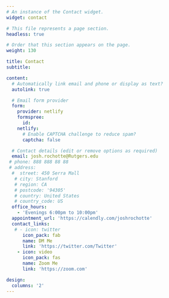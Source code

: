 ```yaml
---
# An instance of the Contact widget.
widget: contact

# This file represents a page section.
headless: true

# Order that this section appears on the page.
weight: 130

title: Contact
subtitle:

content:
  # Automatically link email and phone or display as text?
  autolink: true

  # Email form provider
  form:
    provider: netlify
    formspree:
      id:
    netlify:
      # Enable CAPTCHA challenge to reduce spam?
      captcha: false

  # Contact details (edit or remove options as required)
  email: josh.rochotte@Rutgers.edu
 # phone: 888 888 88 88
 # address:
  #  street: 450 Serra Mall
   # city: Stanford
   # region: CA
   # postcode: '94305'
   # country: United States
   # country_code: US
  office_hours:
    - 'Evenings 6:00pm to 10:00pm'
  appointment_url: 'https://calendly.com/joshrochotte'
  contact_links:
   # - icon: twitter
      icon_pack: fab
      name: DM Me
      link: 'https://twitter.com/Twitter'
    - icon: video
      icon_pack: fas
      name: Zoom Me
      link: 'https://zoom.com'

design:
  columns: '2'
---
```


